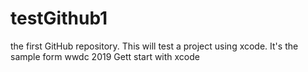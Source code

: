 # testGithub1
the first GitHub repository.
This will test a project using xcode.
It's the sample form wwdc 2019 Gett start with xcode
